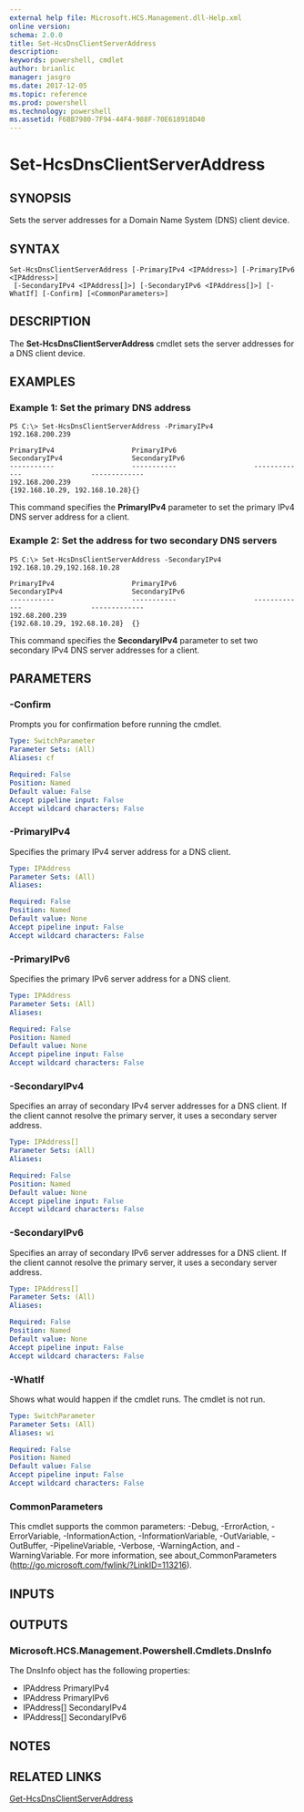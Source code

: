 ```yaml
---
external help file: Microsoft.HCS.Management.dll-Help.xml
online version: 
schema: 2.0.0
title: Set-HcsDnsClientServerAddress
description: 
keywords: powershell, cmdlet
author: brianlic
manager: jasgro
ms.date: 2017-12-05
ms.topic: reference
ms.prod: powershell
ms.technology: powershell
ms.assetid: F6BB7980-7F94-44F4-988F-70E618918D40
---
```


# Set-HcsDnsClientServerAddress

## SYNOPSIS
Sets the server addresses for a Domain Name System (DNS) client device.

## SYNTAX

```
Set-HcsDnsClientServerAddress [-PrimaryIPv4 <IPAddress>] [-PrimaryIPv6 <IPAddress>]
 [-SecondaryIPv4 <IPAddress[]>] [-SecondaryIPv6 <IPAddress[]>] [-WhatIf] [-Confirm] [<CommonParameters>]
```

## DESCRIPTION
The **Set-HcsDnsClientServerAddress** cmdlet sets the server addresses for a DNS client device.

## EXAMPLES

### Example 1: Set the primary DNS address
```
PS C:\> Set-HcsDnsClientServerAddress -PrimaryIPv4 
192.168.200.239

PrimaryIPv4                   PrimaryIPv6                   SecondaryIPv4                 SecondaryIPv6
-----------                   -----------                   -------------                 -------------
192.168.200.239                                             {192.168.10.29, 192.168.10.28}{}
```

This command specifies the **PrimaryIPv4** parameter to set the primary IPv4 DNS server address for a client.

### Example 2: Set the address for two secondary DNS servers
```
PS C:\> Set-HcsDnsClientServerAddress -SecondaryIPv4 
192.168.10.29,192.168.10.28

PrimaryIPv4                   PrimaryIPv6                   SecondaryIPv4                 SecondaryIPv6
-----------                   -----------                   -------------                 -------------
192.68.200.239                                              {192.68.10.29, 192.68.10.28}  {}
```

This command specifies the **SecondaryIPv4** parameter to set two secondary IPv4 DNS server addresses for a client.

## PARAMETERS

### -Confirm
Prompts you for confirmation before running the cmdlet.

```yaml
Type: SwitchParameter
Parameter Sets: (All)
Aliases: cf

Required: False
Position: Named
Default value: False
Accept pipeline input: False
Accept wildcard characters: False
```

### -PrimaryIPv4
Specifies the primary IPv4 server address for a DNS client.

```yaml
Type: IPAddress
Parameter Sets: (All)
Aliases: 

Required: False
Position: Named
Default value: None
Accept pipeline input: False
Accept wildcard characters: False
```

### -PrimaryIPv6
Specifies the primary IPv6 server address for a DNS client.

```yaml
Type: IPAddress
Parameter Sets: (All)
Aliases: 

Required: False
Position: Named
Default value: None
Accept pipeline input: False
Accept wildcard characters: False
```

### -SecondaryIPv4
Specifies an array of secondary IPv4 server addresses for a DNS client.
If the client cannot resolve the primary server, it uses a secondary server address.

```yaml
Type: IPAddress[]
Parameter Sets: (All)
Aliases: 

Required: False
Position: Named
Default value: None
Accept pipeline input: False
Accept wildcard characters: False
```

### -SecondaryIPv6
Specifies an array of secondary IPv6 server addresses for a DNS client.
If the client cannot resolve the primary server, it uses a secondary server address.

```yaml
Type: IPAddress[]
Parameter Sets: (All)
Aliases: 

Required: False
Position: Named
Default value: None
Accept pipeline input: False
Accept wildcard characters: False
```

### -WhatIf
Shows what would happen if the cmdlet runs.
The cmdlet is not run.

```yaml
Type: SwitchParameter
Parameter Sets: (All)
Aliases: wi

Required: False
Position: Named
Default value: False
Accept pipeline input: False
Accept wildcard characters: False
```

### CommonParameters
This cmdlet supports the common parameters: -Debug, -ErrorAction, -ErrorVariable, -InformationAction, -InformationVariable, -OutVariable, -OutBuffer, -PipelineVariable, -Verbose, -WarningAction, and -WarningVariable. For more information, see about_CommonParameters (http://go.microsoft.com/fwlink/?LinkID=113216).

## INPUTS

## OUTPUTS

### Microsoft.HCS.Management.Powershell.Cmdlets.DnsInfo
The DnsInfo object has the following properties:

- IPAddress PrimaryIPv4 
- IPAddress PrimaryIPv6 
- IPAddress\[\] SecondaryIPv4 
- IPAddress\[\] SecondaryIPv6

## NOTES

## RELATED LINKS

[Get-HcsDnsClientServerAddress](./Get-HcsDnsClientServerAddress.md)

